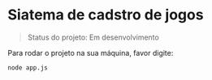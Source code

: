 <h1> Siatema de cadstro de jogos </h1>

> Status do projeto: Em desenvolvimento

Para rodar o projeto na sua máquina, favor digite:

```
node app.js
```
